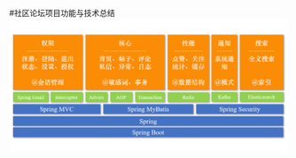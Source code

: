 #社区论坛项目功能与技术总结
![项目总结](https://github.com/ZorrowHu/community/blob/master/src/%E9%A1%B9%E7%9B%AE%E6%80%BB%E7%BB%93.png)
